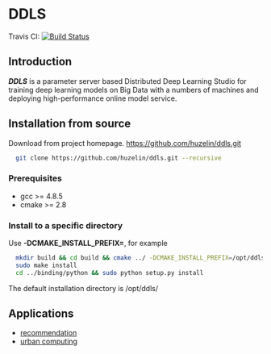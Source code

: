 # DDLS

Travis CI: [![Build Status](https://travis-ci.org/huzelin/ddls.svg?branch=master)](https://travis-ci.org/huzelin/ddls)

## Introduction

***DDLS*** is a parameter server based Distributed Deep Learning Studio for training deep learning models on Big Data with a numbers of machines and deploying high-performance online model service.

## Installation from source

Download from project homepage. https://github.com/huzelin/ddls.git

```bash
  git clone https://github.com/huzelin/ddls.git --recursive
```

### Prerequisites

   * gcc >= 4.8.5
   * cmake >= 2.8

### Install to a specific directory

Use **-DCMAKE\_INSTALL\_PREFIX=**, for example

```bash
  mkdir build && cd build && cmake ../ -DCMAKE_INSTALL_PREFIX=/opt/ddls/ && make
  sudo make install
  cd ../binding/python && sudo python setup.py install
```

The default installation directory is /opt/ddls/

## Applications

  * [recommendation](application/recommendation)
  * [urban computing](application/urban_computing)


